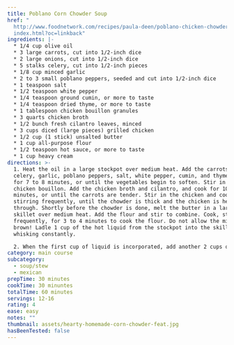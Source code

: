 ```yaml
---
title: Poblano Corn Chowder Soup
href: "
  http://www.foodnetwork.com/recipes/paula-deen/poblano-chicken-chowder-recipe/\
  index.html?oc=linkback"
ingredients: |-
  * 1/4 cup olive oil
  * 3 large carrots, cut into 1/2-inch dice
  * 2 large onions, cut into 1/2-inch dice
  * 5 stalks celery, cut into 1/2-inch pieces
  * 1/8 cup minced garlic
  * 2 to 3 small poblano peppers, seeded and cut into 1/2-inch dice
  * 1 teaspoon salt
  * 1/2 teaspoon white pepper
  * 1/4 teaspoon ground cumin, or more to taste
  * 1/4 teaspoon dried thyme, or more to taste
  * 1 tablespoon chicken bouillon granules
  * 3 quarts chicken broth
  * 1/2 bunch fresh cilantro leaves, minced
  * 3 cups diced (large pieces) grilled chicken
  * 1/2 cup (1 stick) unsalted butter
  * 1 cup all-purpose flour
  * 1/2 teaspoon hot sauce, or more to taste
  * 1 cup heavy cream
directions: >-
  1. Heat the oil in a large stockpot over medium heat. Add the carrots, onions,
  celery, garlic, poblano peppers, salt, white pepper, cumin, and thyme. Saute
  for 7 to 8 minutes, or until the vegetables begin to soften. Stir in the
  chicken bouillon. Add the chicken broth and cilantro, and cook for 10 to 12
  minutes, or until the carrots are tender. Stir in the chicken and cook,
  stirring frequently, until the chowder is thick and the chicken is heated
  through. Shortly before the chowder is done, melt the butter in a large
  skillet over medium heat. Add the flour and stir to combine. Cook, stirring
  frequently, for 3 to 4 minutes to cook the flour. Do not allow the mixture to
  brown! Ladle 1 cup of the hot liquid from the stockpot into the skillet,
  whisking constantly.

  2. When the first cup of liquid is incorporated, add another 2 cups of liquid, 1 at a time. Pour the mixture in the skillet into the stockpot, whisking to blend. Cook, stirring frequently, for 3 to 5 minutes longer, or until the mixture begins to thicken. Remove the pot from the heat. Stir in the hot sauce, then the cream, and serve.
category: main course
subcategory:
  - soup/stew
  - mexican
prepTime: 30 minutes
cookTime: 30 minuntes
totalTime: 60 minutes
servings: 12-16
rating: 4
ease: easy
notes: ""
thumbnail: assets/hearty-homemade-corn-chowder-feat.jpg
hasBeenTested: false
---
```

